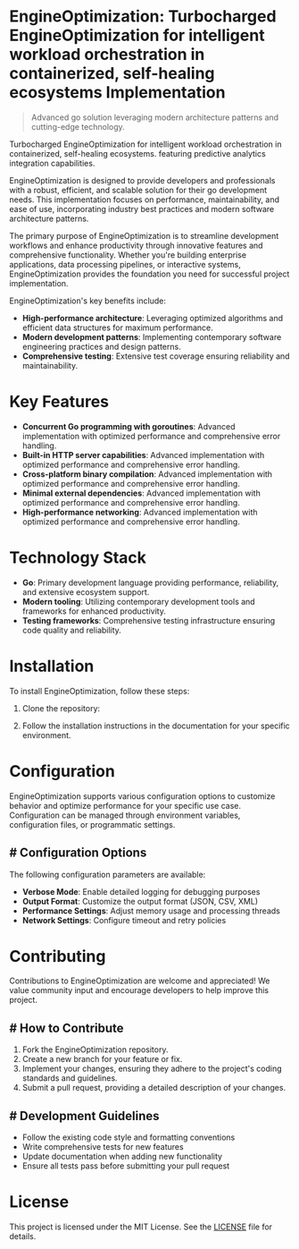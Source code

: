 <!-- fallback_EngineOptimization_20250804215342_38823 -->

# EngineOptimization: Turbocharged EngineOptimization for intelligent workload orchestration in containerized, self-healing ecosystems Implementation
> Advanced go solution leveraging modern architecture patterns and cutting-edge technology.

Turbocharged EngineOptimization for intelligent workload orchestration in containerized, self-healing ecosystems. featuring predictive analytics integration capabilities.

EngineOptimization is designed to provide developers and professionals with a robust, efficient, and scalable solution for their go development needs. This implementation focuses on performance, maintainability, and ease of use, incorporating industry best practices and modern software architecture patterns.

The primary purpose of EngineOptimization is to streamline development workflows and enhance productivity through innovative features and comprehensive functionality. Whether you're building enterprise applications, data processing pipelines, or interactive systems, EngineOptimization provides the foundation you need for successful project implementation.

EngineOptimization's key benefits include:

* **High-performance architecture**: Leveraging optimized algorithms and efficient data structures for maximum performance.
* **Modern development patterns**: Implementing contemporary software engineering practices and design patterns.
* **Comprehensive testing**: Extensive test coverage ensuring reliability and maintainability.

# Key Features

* **Concurrent Go programming with goroutines**: Advanced implementation with optimized performance and comprehensive error handling.
* **Built-in HTTP server capabilities**: Advanced implementation with optimized performance and comprehensive error handling.
* **Cross-platform binary compilation**: Advanced implementation with optimized performance and comprehensive error handling.
* **Minimal external dependencies**: Advanced implementation with optimized performance and comprehensive error handling.
* **High-performance networking**: Advanced implementation with optimized performance and comprehensive error handling.

# Technology Stack

* **Go**: Primary development language providing performance, reliability, and extensive ecosystem support.
* **Modern tooling**: Utilizing contemporary development tools and frameworks for enhanced productivity.
* **Testing frameworks**: Comprehensive testing infrastructure ensuring code quality and reliability.

# Installation

To install EngineOptimization, follow these steps:

1. Clone the repository:


2. Follow the installation instructions in the documentation for your specific environment.

# Configuration

EngineOptimization supports various configuration options to customize behavior and optimize performance for your specific use case. Configuration can be managed through environment variables, configuration files, or programmatic settings.

## # Configuration Options

The following configuration parameters are available:

* **Verbose Mode**: Enable detailed logging for debugging purposes
* **Output Format**: Customize the output format (JSON, CSV, XML)
* **Performance Settings**: Adjust memory usage and processing threads
* **Network Settings**: Configure timeout and retry policies

# Contributing

Contributions to EngineOptimization are welcome and appreciated! We value community input and encourage developers to help improve this project.

## # How to Contribute

1. Fork the EngineOptimization repository.
2. Create a new branch for your feature or fix.
3. Implement your changes, ensuring they adhere to the project's coding standards and guidelines.
4. Submit a pull request, providing a detailed description of your changes.

## # Development Guidelines

* Follow the existing code style and formatting conventions
* Write comprehensive tests for new features
* Update documentation when adding new functionality
* Ensure all tests pass before submitting your pull request

# License

This project is licensed under the MIT License. See the [LICENSE](https://github.com/coralnws/EngineOptimization/blob/main/LICENSE) file for details.
